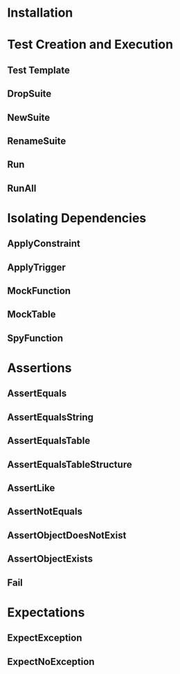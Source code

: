 # Installation

# Test Creation and Execution
## Test Template
## DropSuite
## NewSuite
## RenameSuite
## Run
## RunAll

# Isolating Dependencies
## ApplyConstraint
## ApplyTrigger
## MockFunction
## MockTable
## SpyFunction

# Assertions
## AssertEquals
## AssertEqualsString
## AssertEqualsTable
## AssertEqualsTableStructure
## AssertLike
## AssertNotEquals
## AssertObjectDoesNotExist
## AssertObjectExists
## Fail

# Expectations
## ExpectException
## ExpectNoException
